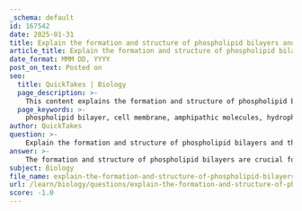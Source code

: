 ```yaml
---
_schema: default
id: 167542
date: 2025-01-31
title: Explain the formation and structure of phospholipid bilayers and their role in cell membranes.
article_title: Explain the formation and structure of phospholipid bilayers and their role in cell membranes.
date_format: MMM DD, YYYY
post_on_text: Posted on
seo:
  title: QuickTakes | Biology
  page_description: >-
    This content explains the formation and structure of phospholipid bilayers and their essential role in cell membranes, highlighting their unique amphipathic nature and functions such as selective permeability, fluidity, and integration of membrane proteins.
  page_keywords: >-
    phospholipid bilayer, cell membrane, amphipathic molecules, hydrophilic head, hydrophobic tails, membrane structure, selective permeability, fluidity, integral proteins, barrier function, cellular processes, self-assembly, cholesterol, phospholipid arrangement
author: QuickTakes
question: >-
    Explain the formation and structure of phospholipid bilayers and their role in cell membranes.
answer: >-
    The formation and structure of phospholipid bilayers are crucial for the integrity and functionality of cell membranes. Phospholipids are unique amphipathic molecules, meaning they possess both hydrophilic (water-attracting) and hydrophobic (water-repelling) properties. Each phospholipid molecule consists of a hydrophilic 'head' that typically contains a phosphate group and two hydrophobic 'tails' made of fatty acid chains.\n\n### Formation of Phospholipid Bilayers\nIn an aqueous environment, phospholipids spontaneously arrange themselves into bilayers. This occurs because the hydrophilic heads orient themselves outward, facing the water, while the hydrophobic tails turn inward, away from the water. This self-assembly is driven by the desire to minimize the exposure of the hydrophobic tails to water, thus creating a stable barrier. The resulting bilayer structure effectively separates the internal environment of the cell from the external environment, forming a semi-permeable membrane.\n\n### Structure of Phospholipid Bilayers\nThe phospholipid bilayer consists of two layers of phospholipids. The outer layer faces the extracellular fluid, while the inner layer faces the cytoplasm of the cell. This arrangement allows for selective permeability, meaning that certain substances can pass through the membrane while others cannot. The fluidity of the bilayer is influenced by the types of fatty acids present in the phospholipids and the presence of cholesterol, which can help stabilize the membrane and maintain its integrity.\n\n### Role in Cell Membranes\n1. **Barrier Function**: The bilayer acts as a barrier to protect the cell's internal environment, preventing the free passage of ions and polar molecules, which cannot easily cross the hydrophobic core of the membrane.\n2. **Selective Permeability**: The structure allows for the selective transport of substances, enabling the cell to maintain homeostasis by regulating the entry and exit of ions, nutrients, and waste products.\n3. **Fluidity and Flexibility**: The fluid nature of the bilayer allows for the movement of proteins and lipids within the membrane, facilitating various cellular processes such as signaling, transport, and cell recognition.\n4. **Integration of Membrane Proteins**: Integral and peripheral membrane proteins can be embedded within or associated with the bilayer, playing critical roles in transport, communication, and enzymatic activity.\n\nIn summary, the phospholipid bilayer is a fundamental component of cell membranes, providing structural integrity, selective permeability, and a dynamic environment for cellular processes. Its unique amphipathic nature is essential for the formation of this bilayer, which is vital for maintaining the life of the cell.
subject: Biology
file_name: explain-the-formation-and-structure-of-phospholipid-bilayers-and-their-role-in-cell-membranes.md
url: /learn/biology/questions/explain-the-formation-and-structure-of-phospholipid-bilayers-and-their-role-in-cell-membranes
score: -1.0
---
```


&nbsp;